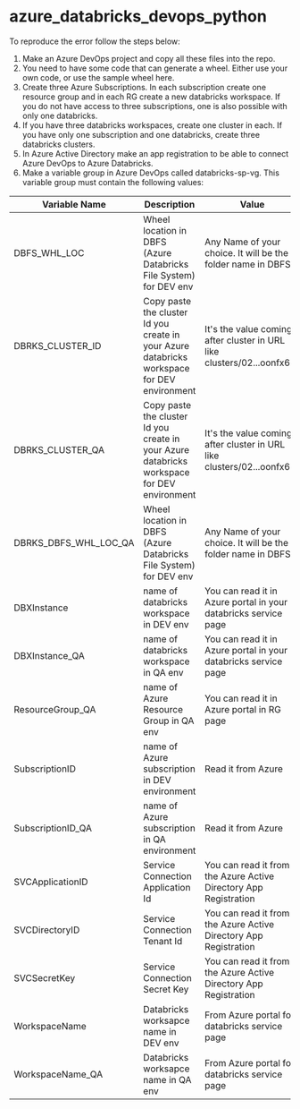 # azure_databricks_devops_python

To reproduce the error follow the steps below:

1. Make an Azure DevOps project and copy all these files into the repo.
2. You need to have some code that can generate a wheel. Either use your own code, or use the sample wheel here.
3. Create three Azure Subscriptions. In each subscription create one resource group and in each RG create a new databricks workspace. If you do not have access to three subscriptions, one is also possible with only one databricks.
4. If you have three databricks workspaces, create one cluster in each. If you have only one subscription and one databricks, create three databricks clusters.
5. In Azure Active Directory make an app registration to be able to connect Azure DevOps to Azure Databricks.
6. Make a variable group in Azure DevOps called databricks-sp-vg. This variable group must contain the following values:

| Variable Name   | Description |  Value |
| ----------- | ----------- | ----------- |
|  DBFS_WHL_LOC    |  Wheel location in DBFS (Azure Databricks File System) for DEV env    |    Any Name of your choice. It will be the folder name in DBFS    |
|  DBRKS_CLUSTER_ID  |    Copy paste the cluster Id you create in your Azure databricks workspace for DEV environment   |   It's the value coming after cluster in URL like clusters/02...oonfx6kc   |
|  DBRKS_CLUSTER_QA  | Copy paste the cluster Id you create in your Azure databricks workspace for DEV environment    |  It's the value coming after cluster in URL like clusters/02...oonfx6kc     |
|  DBRKS_DBFS_WHL_LOC_QA  |    Wheel location in DBFS (Azure Databricks File System) for DEV env      |    Any Name of your choice. It will be the folder name in DBFS   |
|  DBXInstance  |  name of databricks workspace  in DEV env      |       You can read it in Azure portal in your databricks service page |
|  DBXInstance_QA  |      name of databricks workspace  in QA env     |    You can read it in Azure portal in your databricks service page   |
|  ResourceGroup_QA  |    name of Azure Resource Group in QA env     | You can read it in Azure portal in RG page      |
|  SubscriptionID  |    name of Azure subscription in DEV environment   |  Read it from Azure      |
|  SubscriptionID_QA  |  name of Azure subscription in QA environment      |  Read it from Azure      |
|  SVCApplicationID  |   Service Connection Application Id     | You can read it from the Azure Active Directory App Registration      |
|  SVCDirectoryID  |    Service Connection Tenant Id     | You can read it from the Azure Active Directory App Registration      |
|  SVCSecretKey  |     Service Connection Secret Key    |      You can read it from the Azure Active Directory App Registration |
|  WorkspaceName  |   Databricks worksapce name in DEV env     |     From Azure portal for databricks service page  |
|  WorkspaceName_QA  |   Databricks worksapce name in QA env     |      From Azure portal for databricks service page |
